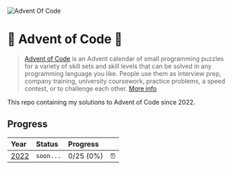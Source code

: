 ![Advent Of Code](https://cdn.thenewstack.io/media/2021/12/521cd034-advent-of-code-2021.jpg)

# 🎄 Advent of Code 🎁

> [Advent of Code](https://adventofcode.com/) is an Advent calendar of small programming puzzles for a variety of skill sets and skill levels that can be solved in any programming language you like. People use them as interview prep, company training, university coursework, practice problems, a speed contest, or to challenge each other. [More info](https://adventofcode.com/about)

This repo containing my solutions to Advent of Code since 2022.

## Progress

| Year                    | Status    | Progress  |     |
| :---------------------- | :-------- | :-------- | :-- |
| [2022](/tree/main/2022) | `soon...` | 0/25 (0%) | ⏰  |
